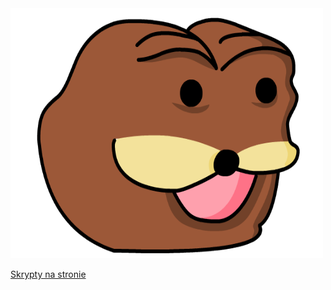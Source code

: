 <img src="Zdjecia/spurdo.png" width=500 height=400 >

<a href="http://yawski.shell.mikr.us/c/"> Skrypty na stronie </a>